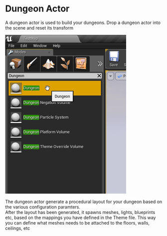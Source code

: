 Dungeon Actor
=============
A dungeon actor is used to build your dungeons.   Drop a dungeon actor into the scene and reset its transform

![](../assets/images/dugeon_actor_01.png)

The dungeon actor generate a procedural layout for your dungeon based on the various configuration paramters.  
After the layout has been generated, it spawns meshes, lights, blueprints etc, based on the mappings you have defined in the Theme file.   This way you can define what meshes needs to be attached to the floors, walls, ceilings, etc


